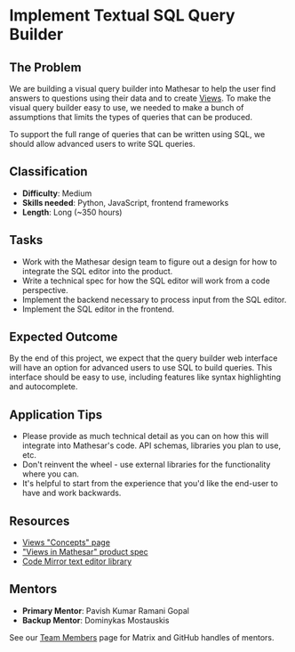 # Implement Textual SQL Query Builder

## The Problem
We are building a visual query builder into Mathesar to help the user find answers to questions using their data and to create [Views](/archive/product/concepts/views). To make the visual query builder easy to use, we needed to make a bunch of assumptions that limits the types of queries that can be produced. 

To support the full range of queries that can be written using SQL, we should allow advanced users to write SQL queries.

## Classification
- **Difficulty**: Medium
- **Skills needed**: Python, JavaScript, frontend frameworks
- **Length**: Long (~350 hours)

## Tasks
- Work with the Mathesar design team to figure out a design for how to integrate the SQL editor into the product.
- Write a technical spec for how the SQL editor will work from a code perspective.
- Implement the backend necessary to process input from the SQL editor.
- Implement the SQL editor in the frontend.

## Expected Outcome
By the end of this project, we expect that the query builder web interface will have an option for advanced users to use SQL to build queries. This interface should be easy to use, including features like syntax highlighting and autocomplete.

## Application Tips
- Please provide as much technical detail as you can on how this will integrate into Mathesar's code. API schemas, libraries you plan to use, etc.
- Don't reinvent the wheel - use external libraries for the functionality where you can.
- It's helpful to start from the experience that you'd like the end-user to have and work backwards.

## Resources
- [Views "Concepts" page](/archive/product/concepts/views)
- ["Views in Mathesar" product spec](/archive/product/specs/2022-01-views)
- [Code Mirror text editor library](https://codemirror.net/)


## Mentors
- **Primary Mentor**: Pavish Kumar Ramani Gopal
- **Backup Mentor**: Dominykas Mostauskis 

See our [Team Members](/team/) page for Matrix and GitHub handles of mentors.